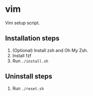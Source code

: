 # vim
Vim setup script.

## Installation steps
1. (Optional) Install zsh and Oh My Zsh.
2. Install fzf
3. Run `./install.sh`

## Uninstall steps
1. Run `./reset.sh`

